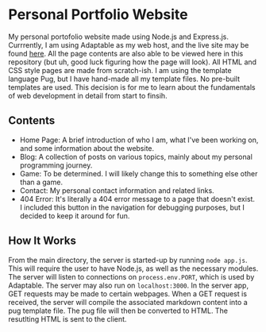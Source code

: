 # Personal Portfolio Website
My personal portofolio website made using Node.js and Express.js. Currrently, I am using Adaptable as my web host, and the live site may be found [here](https://griffenagnello.adaptable.app/). All the page contents are also able to be viewed here in this repository (but uh, good luck figuring how the page will look). All HTML and CSS style pages are made from scratch-ish. I am using the template language Pug, but I have hand-made all my template files. No pre-built templates are used. This decision is for me to learn about the fundamentals of web development in detail from start to finsih.

## Contents
- Home Page: A brief introduction of who I am, what I've been working on, and some information about the website.
- Blog: A collection of posts on various topics, mainly about my personal programming journey.
- Game: To be determined. I will likely change this to something else other than a game.
- Contact: My personal contact information and related links.
- 404 Error: It's literally a 404 error message to a page that doesn't exist. I included this button in the navigation for debugging purposes, but I decided to keep it around for fun.

## How It Works
From the main directory, the server is started-up by running `node app.js`. This will require the user to have Node.js, as well as the necessary modules. The server will listen to connections on `process.env.PORT`, which is used by Adaptable. The server may also run on `localhost:3000`. In the server app, GET requests may be made to certain webpages. When a GET request is received, the server will compile the associated markdown content into a pug template file. The pug file will then be converted to HTML. The resutlting HTML is sent to the client.
